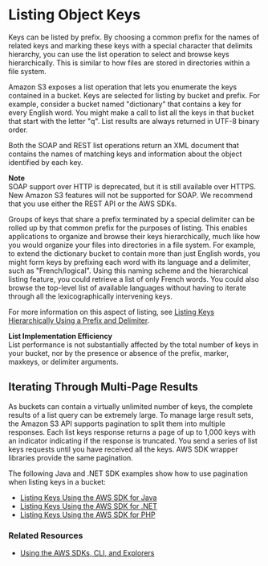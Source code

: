 # Listing Object Keys<a name="ListingKeysUsingAPIs"></a>

 Keys can be listed by prefix\. By choosing a common prefix for the names of related keys and marking these keys with a special character that delimits hierarchy, you can use the list operation to select and browse keys hierarchically\. This is similar to how files are stored in directories within a file system\. 

 Amazon S3 exposes a list operation that lets you enumerate the keys contained in a bucket\. Keys are selected for listing by bucket and prefix\. For example, consider a bucket named "dictionary" that contains a key for every English word\. You might make a call to list all the keys in that bucket that start with the letter "q"\. List results are always returned in UTF\-8 binary order\. 

 Both the SOAP and REST list operations return an XML document that contains the names of matching keys and information about the object identified by each key\. 

**Note**  
 SOAP support over HTTP is deprecated, but it is still available over HTTPS\. New Amazon S3 features will not be supported for SOAP\. We recommend that you use either the REST API or the AWS SDKs\. 

 Groups of keys that share a prefix terminated by a special delimiter can be rolled up by that common prefix for the purposes of listing\. This enables applications to organize and browse their keys hierarchically, much like how you would organize your files into directories in a file system\. For example, to extend the dictionary bucket to contain more than just English words, you might form keys by prefixing each word with its language and a delimiter, such as "French/logical"\. Using this naming scheme and the hierarchical listing feature, you could retrieve a list of only French words\. You could also browse the top\-level list of available languages without having to iterate through all the lexicographically intervening keys\. 

 For more information on this aspect of listing, see [Listing Keys Hierarchically Using a Prefix and Delimiter](ListingKeysHierarchy.md)\. 

**List Implementation Efficiency**  
List performance is not substantially affected by the total number of keys in your bucket, nor by the presence or absence of the prefix, marker, maxkeys, or delimiter arguments\. 

## Iterating Through Multi\-Page Results<a name="ListingKeysPaginated"></a>

As buckets can contain a virtually unlimited number of keys, the complete results of a list query can be extremely large\. To manage large result sets, the Amazon S3 API supports pagination to split them into multiple responses\. Each list keys response returns a page of up to 1,000 keys with an indicator indicating if the response is truncated\. You send a series of list keys requests until you have received all the keys\. AWS SDK wrapper libraries provide the same pagination\. 

The following Java and \.NET SDK examples show how to use pagination when listing keys in a bucket:
+ [Listing Keys Using the AWS SDK for Java](ListingObjectKeysUsingJava.md)
+ [Listing Keys Using the AWS SDK for \.NET](ListingObjectKeysUsingNetSDK.md)
+ [Listing Keys Using the AWS SDK for PHP](ListingObjectKeysUsingPHP.md)

### Related Resources<a name="RelatedResources016"></a>
+ [Using the AWS SDKs, CLI, and Explorers](UsingAWSSDK.md)